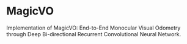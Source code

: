# MagicVO
Implementation of MagicVO: End-to-End Monocular Visual Odometry through Deep Bi-directional  Recurrent Convolutional Neural Network.
